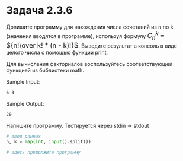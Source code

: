 # Задача 2.3.6

Допишите программу для нахождения числа сочетаний из n по k (значения вводятся в программе), используя формулу <font size = 4>$C_n^k$ = ${n!\over k! * (n - k)!}$</font>. Выведите результат в консоль в виде целого числа с помощью функции print.

Для вычисления факториалов воспользуйтесь соответствующей функцией из библиотеки math.

Sample Input:

`6 3`

Sample Output:

`20`

Напишите программу. Тестируется через stdin → stdout

```python
# ввод данных
n, k = map(int, input().split())

# здесь продолжите программу

```
